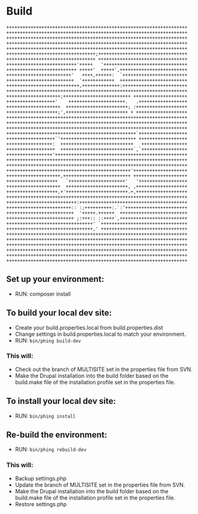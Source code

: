 # Build

    +++++++++++++++++++++++++++++++++++++++++++++++++++++++++++++++++++
    +++++++++++++++++++++++++++++++++++++++++++++++++++++++++++++++++++
    +++++++++++++++++++++++++++++++++++++++++++++++++++++++++++++++++++
    +++++++++++++++++++++++++++++++++++++++++++++++++++++++++++++++++++
    +++++++++++++++++++++++++++++++++++++++++++++++++++++++++++++++++++
    +++++++++++++++++++++++++++++++++;+++++++++++++++++++++++++++++++++
    +++++++++++++++++++++++++++++++++ +++++++++++++++++++++++++++++++++
    ++++++++++++++++++++++++++'+++++   '+++++++++++++++++++++++++++++++
    ++++++++++++++++++++++++++ +++++'  +++++',+++++++++++++++++++++++++
    ++++++++++++++++++++++++'   ++++,++++++:  `++++++++++++++++++++++++
    +++++++++++++++++++++++++  '++++++++++++  +++++++++++++++++++++++++
    +++++++++++++++++++++++++++,++++++++++++++:++++++++++++++++++++++++
    +++++++++++++++++++++++++++++++++++++++++++++++++++++++++++++++++++
    ++++++++++++++++++++;+++++++++++++++++++++++++ ++++++++++++++++++++
    ++++++++++++++++++'    +++++++++++++++++++++.   .++++++++++++++++++
    ++++++++++++++++++++  +++++++++++++++++++++++; :+++++++++++++++++++
    +++++++++++++++++++;',+++++++++++++++++++++++ + +++++++++++++++++++
    +++++++++++++++++++++++++++++++++++++++++++++++++++++++++++++++++++
    +++++++++++++++++++++++++++++++++++++++++++++++++++++++++++++++++++
    +++++++++++++++++++++++++++++++++++++++++++++++++++++++++++++++++++
    ++++++++++++++++++++++++++++++++++++++++++++++++`++++++++++++++++++
    ++++++++++++++++++`'++++++++++++++++++++++++++++ ++++++++++++++++++
    +++++++++++++++++:  +++++++++++++++++++++++++++   +++++++++++++++++
    ++++++++++++++++++  +++++++++++++++++++++++++++`,`+++++++++++++++++
    +++++++++++++++++'+++++++++++++++++++++++++++++++++++++++++++++++++
    +++++++++++++++++++++++++++++++++++++++++++++++++++++++++++++++++++
    +++++++++++++++++++++++++++++++++++++++++++++++++++++++++++++++++++
    ++++++++++++++++++++++++++++++++++++++++++++++'++++++++++++++++++++
    ++++++++++++++++++++,+++++++++++++++++++++++++ ++++++++++++++++++++
    +++++++++++++++++++   `+++++++++++++++++++++'   '++++++++++++++++++
    ++++++++++++++++++++  +++++++++++++++++++++++, ,+++++++++++++++++++
    +++++++++++++++++++,+'+++++++++++++++++++++++.+,+++++++++++++++++++
    +++++++++++++++++++++++++++++++++++++++++++++++++++++++++++++++++++
    ++++++++++++++++++++++++++:++++++++++++++++++++++++++++++++++++++++
    ++++++++++++++++++++++++:: :;++++++++++:.`:'+++++++++++++++++++++++
    +++++++++++++++++++++++++  '+++++.++++++  +++++++++++++++++++++++++
    +++++++++++++++++++++++++ ;:+++:: ::++++`,+++++++++++++++++++++++++
    ++++++++++++++++++++++++++++++++' `++++++++++++++++++++++++++++++++
    ++++++++++++++++++++++++++++++++,' ++++++++++++++++++++++++++++++++
    +++++++++++++++++++++++++++++++++++++++++++++++++++++++++++++++++++
    +++++++++++++++++++++++++++++++++++++++++++++++++++++++++++++++++++
    +++++++++++++++++++++++++++++++++++++++++++++++++++++++++++++++++++
    +++++++++++++++++++++++++++++++++++++++++++++++++++++++++++++++++++
    +++++++++++++++++++++++++++++++++++++++++++++++++++++++++++++++++++
    +++++++++++++++++++++++++++++++++++++++++++++++++++++++++++++++++++


## Set up your environment:

*   RUN: composer install


## To build your local dev site:

*   Create your build.properties.local from build.properties.dist
*   Change settings in build.properties.local to match your environment.
*   RUN: <code>bin/phing build-dev</code>

### This will:

*   Check out the branch of MULTISITE set in the properties file from SVN.
*   Make the Drupal installation into the build folder based on the build.make file of the installation profile set in the properties file.

## To install your local dev site:

*   RUN: <code>bin/phing install</code>

## Re-build the environment:

*   RUN: <code>bin/phing rebuild-dev</code>

### This will:

*   Backup settings.php
*   Update the branch of MULTISITE set in the properties file from SVN.
*   Make the Drupal installation into the build folder based on the build.make file of the installation profile set in the properties file.
*   Restore settings.php
